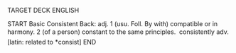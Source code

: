 TARGET DECK
ENGLISH

START
Basic
Consistent
Back: adj. 1 (usu. Foll. By with) compatible or in harmony. 2 (of a person) constant to the same principles.  consistently adv. [latin: related to *consist]
END

